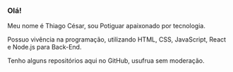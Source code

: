 ### Olá!

Meu nome é Thiago César, sou Potiguar apaixonado por tecnologia. 

Possuo vivência na programação, utilizando HTML, CSS, JavaScript, React e Node.js para Back-End.

Tenho alguns repositórios aqui no GitHub, usufrua sem moderação.






